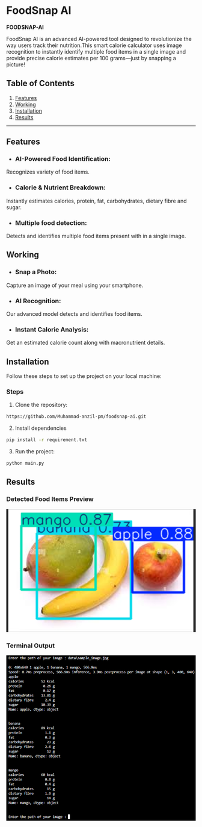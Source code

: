 # FoodSnap AI 

 **FOODSNAP-AI** 

FoodSnap AI is an advanced AI-powered tool designed to revolutionize the way users track their nutrition.This smart calorie calculator uses image recognition to instantly identify multiple food items in a single image and provide precise calorie estimates per 100 grams—just by snapping a picture!


## Table of Contents

1.  [Features](#Features)
2.  [Working](#Working)
2.  [Installation](#Installation)
3.  [Results](#Results)

---

## Features

- ### AI-Powered Food Identification:
Recognizes variety of food items.
- ### Calorie & Nutrient Breakdown:
Instantly estimates calories, protein, fat, carbohydrates, dietary fibre and sugar.
- ### Multiple food detection:
Detects and identifies multiple food items present with in a single image.

## Working

- ### Snap a Photo:
Capture an image of your meal using your smartphone.
- ### AI Recognition:
Our advanced model detects and identifies food items.
- ### Instant Calorie Analysis:
Get an estimated calorie count along with macronutrient details.



## Installation

Follow these steps to set up the project on your local machine:

### Steps

1. Clone the repository:
```bash
https://github.com/Muhammad-anzil-pm/foodsnap-ai.git
```

2. Install dependencies
```bash
pip install -r requirement.txt
```

3. Run the project:
```bash
python main.py
```
## Results

### Detected Food Items Preview

![Detected Items](results/Food_detection.png)

### Terminal Output

![Terminal Output](results/Terminal_output.png)
